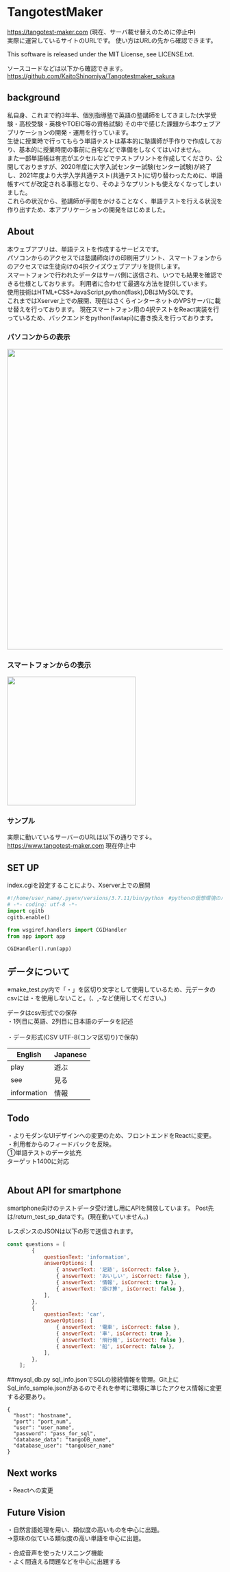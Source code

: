 # TangotestMaker
https://tangotest-maker.com (現在、サーバ載せ替えのために停止中)<br>
実際に運営しているサイトのURLです。
使い方はURLの先から確認できます。

This software is released under the MIT License, see LICENSE.txt.

ソースコードなどは以下から確認できます。<br>
https://github.com/KaitoShinomiya/Tangotestmaker_sakura

## background
私自身、これまで約3年半、個別指導塾で英語の塾講師をしてきました(大学受験・高校受験・英検やTOEIC等の資格試験)
その中で感じた課題から本ウェブアプリケーションの開発・運用を行っています。<br>
生徒に授業時で行ってもらう単語テストは基本的に塾講師が手作りで作成しており、基本的に授業時間の事前に自宅などで準備をしなくてはいけません。<br>
また一部単語帳は有志がエクセルなどでテストプリントを作成してくださり、公開しておりますが、2020年度に大学入試センター試験(センター試験)が終了し、2021年度より大学入学共通テスト(共通テスト)に切り替わったために、単語帳すべてが改定される事態となり、そのようなプリントも使えなくなってしまいました。<br>
これらの状況から、塾講師が手間をかけることなく、単語テストを行える状況を作り出すため、本アプリケーションの開発をはじめました。

## About
本ウェブアプリは、単語テストを作成するサービスです。<br>
パソコンからのアクセスでは塾講師向けの印刷用プリント、スマートフォンからのアクセスでは生徒向けの4択クイズウェブアプリを提供します。<br>
スマートフォンで行われたデータはサーバ側に送信され、いつでも結果を確認できる仕様としております。
利用者に合わせて最適な方法を提供しています。<br>
使用技術はHTML+CSS+JavaScript,python(flask),DBはMySQLです。<br>
これまではXserver上での展開、現在はさくらインターネットのVPSサーバに載せ替えを行っております。<r>
現在スマートフォン用の4択テストをReact実装を行っているため、バックエンドをpython(fastapi)に書き換えを行っております。



### パソコンからの表示
<img src="https://www.tangotest-maker.com/static/images/PC.PNG" width="700">

### スマートフォンからの表示
<img src="https://www.tangotest-maker.com/static/images/SP.PNG" width="300">

<br>

### サンプル
実際に動いているサーバーのURLは以下の通りです↓。<br>
https://www.tangotest-maker.com 現在停止中<br>

## SET UP
index.cgiを設定することにより、Xserver上での展開
```python
#!/home/user_name/.pyenv/versions/3.7.11/bin/python　#pythonの仮想環境のパス指定
# -*- coding: utf-8 -*-
import cgitb
cgitb.enable()

from wsgiref.handlers import CGIHandler
from app import app

CGIHandler().run(app)
```

## データについて
※make_test.py内で「・」を区切り文字として使用しているため、元データのcsvには・を使用しないこと。(、,-など使用してください。)


データはcsv形式での保存<br>
・1列目に英語、2列目に日本語のデータを記述<br><br>
・データ形式(CSV UTF-8(コンマ区切り)で保存)<br>

|   English |  Japanese  |
| ---- | ---- |
|  play  |  遊ぶ  |
|  see  |  見る  |
|  information | 情報 |

## Todo
・よりモダンなUIデザインへの変更のため、フロントエンドをReactに変更。<br>
・利用者からのフィードバックを反映。<br>
①単語テストのデータ拡充<br>
ターゲット1400に対応<br>
<br>

## About API for smartphone

smartphone向けのテストデータ受け渡し用にAPIを開放しています。
Post先は/return_test_sp_dataです。(現在動いていません。) 

レスポンスのJSONは以下の形で送信されます。

```js
const questions = [
        {
            questionText: 'information',
            answerOptions: [
                { answerText: '足跡', isCorrect: false },
                { answerText: 'おいしい', isCorrect: false },
                { answerText: '情報', isCorrect: true },
                { answerText: '掛け算', isCorrect: false },
            ],
        },
        {
            questionText: 'car',
            answerOptions: [
                { answerText: '電車', isCorrect: false },
                { answerText: '車', isCorrect: true },
                { answerText: '飛行機', isCorrect: false },
                { answerText: '船', isCorrect: false },
            ],
        },
    ];
```

##mysql_db.py
sql_info.jsonでSQLの接続情報を管理。Git上にSql_info_sample.jsonがあるのでそれを参考に環境に準じたアクセス情報に変更する必要あり。
```
{
  "host": "hostname",
  "port": "port_num",
  "user": "user_name",
  "password": "pass_for_sql",
  "database_data": "tangoDB_name",
  "database_user": "tangoUser_name"
}
```

## Next works
・Reactへの変更



## Future Vision
・自然言語処理を用い、類似度の高いものを中心に出題。<br>
→意味の似ている類似度の高い単語を中心に出題。<br>

・合成音声を使ったリスニング機能<br>
・よく間違える問題などを中心に出題する<br>
